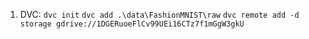 1. DVC:
   `dvc init`
   `dvc add .\data\FashionMNIST\raw`
   `dvc remote add -d storage gdrive://1DGERuoeFlCv99UEi16CTz7f1mGgW3gkU`